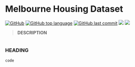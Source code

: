 # Melbourne Housing Dataset
[![GitHub](https://img.shields.io/github/license/jacobmannix/melbourne-housing?color=blue)](LICENSE)
[![GitHub top language](https://img.shields.io/github/languages/top/jacobmannix/melbourne-housing)](https://github.com/JacobMannix/melbourne-housing)
[![GitHub last commit](https://img.shields.io/github/last-commit/jacobmannix/melbourne-housing)](https://github.com/JacobMannix/melbourne-housing/commits/master)
[![](https://colab.research.google.com/assets/colab-badge.svg)](https://colab.research.google.com/drive/1AGS7ZMkWMH8VFUdb58CqxaGYIgD1v7pn?usp=sharing)
[![](https://img.shields.io/badge/Link-Dataset-informational?style=flat&logo=link&logoColor=white&color=d59373)](https://raw.githubusercontent.com/JacobMannix/melbourne-housing/main/data/Melbourne_housing_FULL.csv)

> <b> DESCRIPTION </b>

#
### HEADING
```python
code

```
